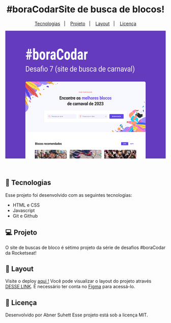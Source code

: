 <h1 align="center"><b>#boraCodar</b>Site de busca de blocos!</h1>

<p align="center">
  <a href="#-tecnologias">Tecnologias</a>&nbsp;&nbsp;&nbsp;|&nbsp;&nbsp;&nbsp;
  <a href="#-projeto">Projeto</a>&nbsp;&nbsp;&nbsp;|&nbsp;&nbsp;&nbsp;
  <a href="#-layout">Layout</a>&nbsp;&nbsp;&nbsp;|&nbsp;&nbsp;&nbsp;
  <a href="#memo-licença">Licença</a>
</p>

<p align="center">
  <img alt="License" height='400px' src="assets/preview.jpg">
</p>

<br>

## 🚀 Tecnologias

Esse projeto foi desenvolvido com as seguintes tecnologias:

- HTML e CSS
- Javascript
- Git e Github

## 💻 Projeto

O site de buscas de bloco é sétimo projeto da série de desafios #boraCodar da Rocketseat!

## 🔖 Layout

Visite o deploy <a href="https://abnersuhettdev.github.io/boraCodar-Desafio-07/"> aqui !</a>
Você pode visualizar o layout do projeto através [DESSE LINK](https://www.figma.com/community/file/1207675804423978995). É necessário ter conta no [Figma](https://figma.com) para acessá-lo.

## 📝 Licença

Desenvolvido por Abner Suhett
Esse projeto está sob a licença MIT.

